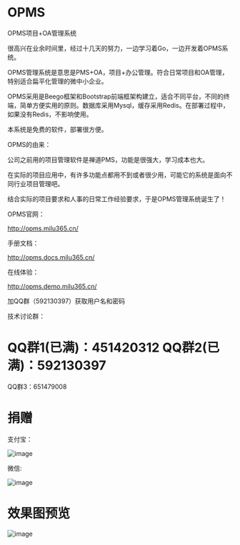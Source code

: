 # OPMS
OPMS项目+OA管理系统

很高兴在业余时间里，经过十几天的努力，一边学习着Go，一边开发着OPMS系统。

OPMS管理系统是意思是PMS+OA，项目+办公管理。符合日常项目和OA管理，特别适合扁平化管理的微中小企业。

OPMS采用是Beego框架和Bootstrap前端框架构建立，适合不同平台，不同的终端，简单方便实用的原则。数据库采用Mysql，缓存采用Redis。在部署过程中，如果没有Redis，不影响使用。

本系统是免费的软件，部署很方便。

OPMS的由来：

公司之前用的项目管理软件是禅道PMS，功能是很强大，学习成本也大。

在实际的项目应用中，有许多功能点都用不到或者很少用，可能它的系统是面向不同行业项目管理吧。

结合实际的项目要求和人事的日常工作经验要求，于是OPMS管理系统诞生了！

OPMS官网：

http://opms.milu365.cn/

手册文档：

http://opms.docs.milu365.cn/

在线体验：

http://opms.demo.milu365.cn/

加QQ群（592130397）获取用户名和密码

技术讨论群：

# QQ群1(已满)：451420312 QQ群2(已满)：592130397 

QQ群3：651479008

# 捐赠
支付宝：

![image](https://github.com/lock-upme/OPMS/blob/master/static/img/qrcode_alipay.png)

微信:

![image](https://github.com/lock-upme/OPMS/blob/master/static/img/qrcode_wechat.png)

# 效果图预览

![image](https://github.com/lock-upme/OPMS/blob/master/static/img/opms-view.png)
